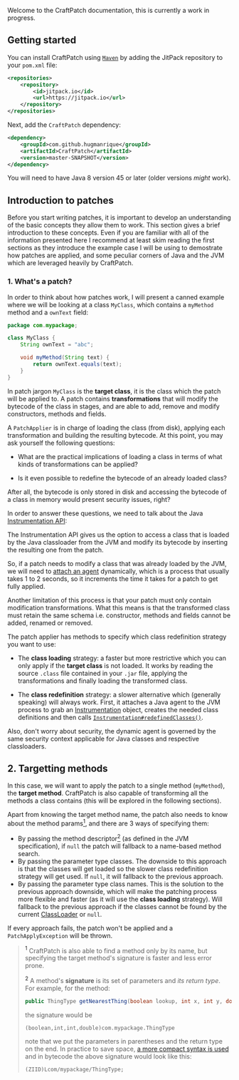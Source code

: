 Welcome to the CraftPatch documentation, this is currently a work in progress.

## Getting started

You can install CraftPatch using [`Maven`](https://maven.apache.org/) by adding the JitPack repository to your `pom.xml` file:

```xml
<repositories>
    <repository>
        <id>jitpack.io</id>
        <url>https://jitpack.io</url>
    </repository>
</repositories>
```

Next, add the `CraftPatch` dependency:

```xml
<dependency>
    <groupId>com.github.hugmanrique</groupId>
    <artifactId>CraftPatch</artifactId>
    <version>master-SNAPSHOT</version>
</dependency>
```

You will need to have Java 8 version 45 or later (older versions _might_ work).

## Introduction to patches

Before you start writing patches, it is important to develop an understanding of the basic concepts they allow them to work. This section gives a brief introduction to
these concepts. Even if you are familiar with all of the information presented here I recommend at least skim reading the first sections as they introduce the example case
I will be using to demostrate how patches are applied, and some peculiar corners of Java and the JVM which are leveraged heavily by CraftPatch.

### 1. What's a patch?

In order to think about how patches work, I will present a canned example where we will be looking at a class `MyClass`, which contains a `myMethod` method and a `ownText` field:

```java
package com.mypackage;

class MyClass {
    String ownText = "abc";

    void myMethod(String text) {
        return ownText.equals(text);
    }
}
```

In patch jargon `MyClass` is the **target class**, it is the class which the patch will be applied to. A patch contains **transformations** that will modify the bytecode of the class in stages, and are able to add, remove and modify constructors, methods and fields.

A `PatchApplier` is in charge of loading the class (from disk), applying each transformation and building the resulting bytecode. At this point, you may ask yourself the following questions:

- What are the practical implications of loading a class in terms of what kinds of transformations can be applied?

- Is it even possible to redefine the bytecode of an already loaded class?

After all, the bytecode is only stored in disk and accessing the bytecode of a class in memory would present security issues, right?

In order to answer these questions, we need to talk about the Java [Instrumentation API](https://docs.oracle.com/javase/8/docs/api/java/lang/instrument/Instrumentation.html):

The Instrumentation API gives us the option to access a class that is loaded by the Java classloader from the JVM and modify its bytecode by inserting the resulting one from the patch.

So, if a patch needs to modify a class that was already loaded by the JVM, we will need to [attach an agent](https://www.javacodegeeks.com/2015/09/java-agents.html) dynamically, which is a process that usually takes 1 to 2 seconds, so it increments the time it takes for a patch to get fully applied.

Another limitation of this process is that your patch must only contain modification transformations. What this means is that the transformed class must retain the same schema i.e. constructor, methods and fields cannot be added, renamed or removed.

The patch applier has methods to specify which class redefinition strategy you want to use:

- The **class loading** strategy: a faster but more restrictive which you can only apply if the **target class** is not loaded. It works by reading the source `.class` file contained in your `.jar` file, applying the transformations and finally loading the transformed class.

- The **class redefinition** strategy: a slower alternative which (generally speaking) will always work. First, it attaches a Java agent to the JVM process to grab an [Instrumentation](https://docs.oracle.com/javase/8/docs/api/java/lang/instrument/Instrumentation.html) object, creates the needed class definitions  and then calls [`Instrumentation#redefinedClasses()`](https://docs.oracle.com/javase/8/docs/api/java/lang/instrument/Instrumentation.html#redefineClasses-java.lang.instrument.ClassDefinition...-).

Also, don't worry about security, the dynamic agent is governed by the same security context applicable for Java classes and respective classloaders.

## 2. Targetting methods

In this case, we will want to apply the patch to a single method (`myMethod`), the **target method**. CraftPatch is also capable of transforming all the methods a class contains (this will be explored in the following sections).

Apart from knowing the target method name, the patch also needs to know about the method params[<sup>1</sup>](#nb1), and there are 3 ways of specifying them:

- By passing the method descriptor[<sup>2</sup>](#nb2) (as defined in the JVM specification), if `null` the patch will fallback to a name-based method search.
- By passing the parameter type classes. The downside to this approach is that the classes will get loaded so the slower class redefinition strategy will get used. If `null`, it will fallback to the previous approach.
- By passing the parameter type class names. This is the solution to the previous approach downside, which will make the patching process more flexible and faster (as it will use the **class loading** strategy). Will fallback to the previous approach if the classes cannot be found by the current [ClassLoader](https://docs.oracle.com/javase/8/docs/api/java/lang/ClassLoader.html) or `null`.

If every approach fails, the patch won't be applied and a `PatchApplyException` will be thrown.

> <a name="nb1"><sup>1</sup></a> CraftPatch is also able to find a method only by its name, but specifying the target method's signature is faster and less error prone.
>
> <a name="nb2"><sup>2</sup></a> A method's **signature** is its set of parameters and *its return type*. For example, for the method:
> ```java
> public ThingType getNearestThing(boolean lookup, int x, int y, double radius) {}
> ```
> the signature would be
> ```
> (boolean,int,int,double)com.mypackage.ThingType
> ```
> note that we put the parameters in parentheses and the return type on the end. In practice to save space, [a more compact syntax is used](https://www.murrayc.com/permalink/1998/03/13/the-java-class-file-format/#TypeDescriptors) and in bytecode the above signature would look like this:
> ```
> (ZIID)Lcom/mypackage/ThingType;
> ```



<!--Let's get started by creating a `PatchApplier` instance, which will be in charge of transforming your patches to bytecode and redefining the classes they target:

Let's get started by creating a `CraftPatch` instance, which will be in charge of applying the patches:

```java
private final CraftPatch patcher = new CraftPatch();
```

You can also pass your own Javassist `ClassPool` object if you need to handle more complex class loading scenarios.

Assume the class we want to transform is the following:

```java
package pack;

class MyClass {
    String ownText = "abc";

    void myMethod(String text) {
        return ownText.equals(text);
    }
}
```

Next, we will create a `Patch` that will hold all the transformations we want to apply:

```java
// String target, String methodName
// String target, String methodName, String methodDescription
// String target, String methodName, Class<?>[] methodParamTypes (we will be using this one)
Patch patch = new SimplePatch("pack.MyClass", "myMethod", String.class);
```

> ~~**Important:** due to how class loading works in Java we can only transform non-loaded classes, which means you cannot use the referenced class (`MyClass`) before the patch gets applied by the `CraftPatch` instance we just created. Calling `MyClass.class.getName()` would load the class, so we need to specify the classname using a raw `String`.~~
> A tutorial on applying patches that redefine classes on runtime is coming soon.

Now, let's try to override the value returned by the `ownText` field access and return `"def"` instead:

```java
patch.addTransformation(
    new FieldAccessTransform(fieldAccess -> fieldAccess.getFieldName().equals("ownText"))
            .setResult("\"def\"")
);
```

As you can see, all the methods a `Transformation` has expect raw Java source code, which `Javassist` will compile on the fly, so you don't have to learn the specifications of the Java bytecode. In this case we wouldn't need to pass a filter as we only have one field access in the `myMethod` method.

Finally, we can apply the `Patch` by calling the `CraftPatch#applyPatch` method:

```java
patcher.applyPatch(patch);

MyClass instance = new MyClass();

instance.myMethod("def"); // will return true
```

## More details

Every kind of bytecode operation has it's own `Transformation` which you can find on the `me.hugmanrique.craftpatch.transform` package. We also recommend you to take a look at the tests to see how each transformation works and what each method expects.

As the passed source code gets compiled by [Javassist](http://www.javassist.org/), there are special variables you can use to modify the methods in more advanced ways. Here's the tutorial page which specifies which variables each `Transformation` supports: [javassist.org/tutorial/tutorial2.html](http://www.javassist.org/tutorial/tutorial2.html)

A better reference page is also in the works.-->